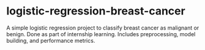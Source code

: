 # logistic-regression-breast-cancer
A simple logistic regression project to classify breast cancer as malignant or benign. Done as part of internship learning. Includes preprocessing, model building, and performance metrics.
